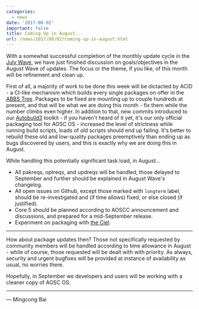 ```yaml
---
categories:
  - news
date: '2017-08-02'
important: false
title: Coming Up in August...
url: /news/2017/08/02/coming-up-in-august.html
---
```



With a somewhat successful completion of the monthly update cycle in the [July Wave](https://aosc.io/news/4882-july-wave-is-here), we have just finished discussion on goals/objectives in the August Wave of updates. The focus or the theme, if you like, of this month will be refinement and clean up.

First of all, a majority of work to be done this week will be dictacted by ACID - a CI-like mechanism which builds every single packages on offer in the [ABBS Tree](https://github.com/AOSC-Dev/aosc-os-abbs/). Packages to be fixed are mounting up to couple hundreds at present, and that will be what we are doing this month - fix them while the number climbs even higher. In addition to that, new commits introduced to our [Autobuild3](https://github.com/AOSC-Dev/autobuild3/) toolkit - if you haven't heard of it yet, it's our only official packaging tool for AOSC OS - increased the level of strictness while running build scripts, loads of old scripts should end up failing. It's better to rebuild these old and low-quality packages preemptively than ending up as bugs discovered by users, and this is exactly why we are doing this in August.

While handling this potentially significant task load, in August...

- All pakreqs, optreqs, and updreqs will be handled, those delayed to September and further should be explained in August Wave's changelog.
- All open issues on Github, except those marked with `longterm` label, should be re-investigated and (if time allows) fixed, or else closed (if justified).
- Core 5 should be planned according to AOSCC announcement and discussions, and prepared for a mid-September release.
- Experiment on packaging with [the Ciel](https://github.com/AOSC-Dev/ciel/).

--------

How about package updates then? Those not specifically requested by community members will be handled according to time allowance in August - while of course, those requested will be dealt with with priority. As always, security and urgent bugfixes will be provided at instance of availability as usual, no worries there.

Hopefully, in September we developers and users will be working with a cleaner copy of AOSC OS.

--------

— Mingcong Bai